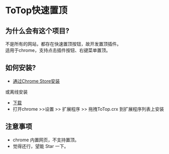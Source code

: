 ToTop快速置顶
============

为什么会有这个项目?
---

不是所有的网站，都存在快速置顶按钮，故开发置顶插件。<br>
适用于chrome，支持点击插件按钮、右键菜单置顶。

如何安装?
---

* <a href='https://chrome.google.com/webstore/detail/%E7%BD%AE%E9%A1%B6%EF%BC%88totop%EF%BC%89/eoecceliiajignmnmnehakdagafjigdj?utm_source=chrome-ntp-icon'>通过Chrome Store安装</a>

或离线安装

* <a href='https://github.com/JHXue/ToTop/blob/master/download/ToTop.crx'>下载</a>
* 打开chrome >>设置 >>  扩展程序 >>  拖拽ToTop.crx 到扩展程序列表上安装


注意事项
---
- chrome 内置网页，不支持置顶。<br>
- 觉得还行，望能 Star 一下。
